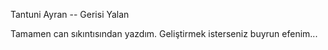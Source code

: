
Tantuni Ayran -- Gerisi Yalan

Tamamen can sıkıntısından yazdım. Geliştirmek isterseniz buyrun efenim...
